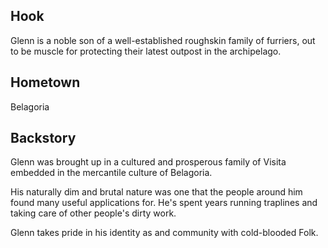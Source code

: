## Hook
Glenn is a noble son of a well-established roughskin family of furriers, out to be muscle for protecting their latest outpost in the archipelago.

## Hometown
Belagoria

## Backstory
Glenn was brought up in a cultured and prosperous family of Visita embedded in
the mercantile culture of Belagoria.

His naturally dim and brutal nature was one that the people around him found many
useful applications for. He's spent years running traplines and taking care of
other people's dirty work.

Glenn takes pride in his identity as and community with cold-blooded Folk.
